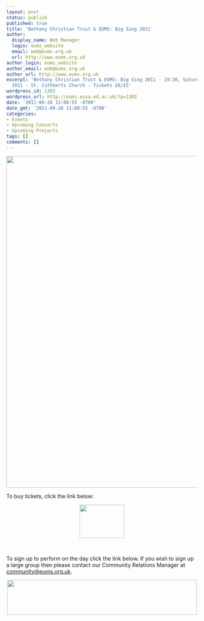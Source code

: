 ```yaml
---
layout: post
status: publish
published: true
title: 'Bethany Christian Trust & EUMS: Big Sing 2011'
author:
  display_name: Web Manager
  login: eums_website
  email: web@eums.org.uk
  url: http://www.eums.org.uk
author_login: eums_website
author_email: web@eums.org.uk
author_url: http://www.eums.org.uk
excerpt: 'Bethany Christian Trust & EUMS: Big Sing 2011 - 19:30, Saturday, 22 October
  2011 - St. Cuthberts Church - Tickets £8/£5'
wordpress_id: 1303
wordpress_url: http://eums.eusa.ed.ac.uk/?p=1303
date: '2011-09-26 11:08:55 -0700'
date_gmt: '2011-09-26 11:08:55 -0700'
categories:
- Events
- Upcoming Concerts
- Upcoming Projects
tags: []
comments: []
---
```

<p><a title="buy tickets online" href="http://www.ticketsource.co.uk/date/29258"> <img src="http://eums.eusa.ed.ac.uk/wp-content/uploads/images/w620/posters/bigsing2011_poster.jpg" alt="" width="620" height="872" /></a></p>
<p>To buy tickets, click the link below:</p>
<p align="middle"><a title="buy tickets online" href="http://www.ticketsource.co.uk/date/29258"> <img src="http://www.ticketsource.co.uk/images/buyTickets/buyTickets-medium.png" alt="" width="118" height="88" border="0" /></a></p><br />
 </p>
<p> </p>
<p>To sign up to perform on the day click the link below. If you wish to sign up a large group then please contact our Community Relations Manager at <a title="Email us" href="mailto:community@eums.org.uk" target="_blank">community@eums.org.uk</a>.</p></p>
<p style="text-align: center;"><a title="Sign up here..." href="http://www.ticketsource.co.uk/date/28485"><img src="http://eums.eusa.ed.ac.uk/wp-content/uploads/build/bigsing_signup.png" alt="" width="500" height="92" /></a></p></p>
